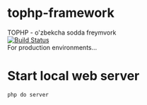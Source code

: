 # tophp-framework
TOPHP - o'zbekcha sodda freymvork\
[![Build Status](https://travis-ci.org/joemccann/dillinger.svg?branch=master)](https://github.com/sobirjonovs/tophp-framework)\
For production environments...

# Start local web server
```sh
php do server
```
